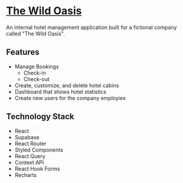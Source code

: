 # [The Wild Oasis](https://the-wild-oasis-co.vercel.app/)

An internal hotel management application built for a fictional company called "The Wild Oasis".

## Features

- Manage Bookings
  - Check-in
  - Check-out
- Create, customize, and delete hotel cabins
- Dashboard that shows hotel statistics
- Create new users for the company employies

## Technology Stack

- React
- Supabase
- React Router
- Styled Components
- React Query
- Context API
- React Hook Forms
- Recharts
